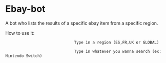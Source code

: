 # Ebay-bot
A bot who lists the results of a specific ebay item from a specific region.

How to use it: 

                                  Type in a region (ES,FR,UK or GLOBAL)
               
                                  Type in whatever you wanna search (ex: Nintendo Switch)
